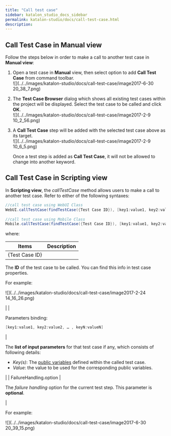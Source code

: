 ```yaml
---
title: "Call test case" 
sidebar: katalon_studio_docs_sidebar
permalink: katalon-studio/docs/call-test-case.html 
description: 
---
```

Call Test Case in Manual view
-----------------------------

Follow the steps below in order to make a call to another test case in **Manual view**:

1.  Open a test case in **Manual** view, then select option to add **Call Test Case** from command toolbar.  
    ![](../../images/katalon-studio/docs/call-test-case/image2017-6-30 20_38_7.png)  
      
    
2.  The **Test Case Browser** dialog which shows all existing test cases within the project will be displayed. Select the test case to be called and click **OK**.  
    ![](../../images/katalon-studio/docs/call-test-case/image2017-2-9 10_2_56.png)  
      
    
3.  A **Call Test Case** step will be added with the selected test case above as its target.   
    ![](../../images/katalon-studio/docs/call-test-case/image2017-2-9 10_6_5.png)
    
    Once a test step is added as **Call Test Case**, it will not be allowed to change into another keyword.
    

Call Test Case in Scripting view
--------------------------------

In **Scripting view**, the _callTestCase_ method allows users to make a call to another test case. Refer to either of the following syntaxes:

```groovy
//call test case using WebUI Class
WebUI.callTestCase(findTestCase({Test Case ID}), [key1:value1, key2:value2, … , keyN:valueN], FailureHandling.option)
 
//call test case using Mobile Class
Mobile.callTestCase(findTestCase({Test Case ID}), [key1:value1, key2:value2, … , keyN:valueN], FailureHandling.option)
```

where:

| Items | Description |
| --- | --- |
| {Test Case ID} | 
The **ID** of the test case to be called. You can find this info in test case properties.

For example:

![](../../images/katalon-studio/docs/call-test-case/image2017-2-24 14_16_26.png)



 |
| 

Parameters binding:

```groovy
[key1:value1, key2:value2, … , keyN:valueN]
```

 | 

The **list of input parameters** for that test case if any, which consists of following details:

*   _Key(s)_: The [public variables](https://docs.katalon.com/display/KD/Variable+Types#VariableTypes-Publicvariables) defined within the called test case.
*   _Value_: the value to be used for the corresponding public variables.

 |
| FailureHandling.option | 

The _failure handling_ option for the current test step. This parameter is **optional**.

 |

For example:

![](../../images/katalon-studio/docs/call-test-case/image2017-6-30 20_39_15.png)
